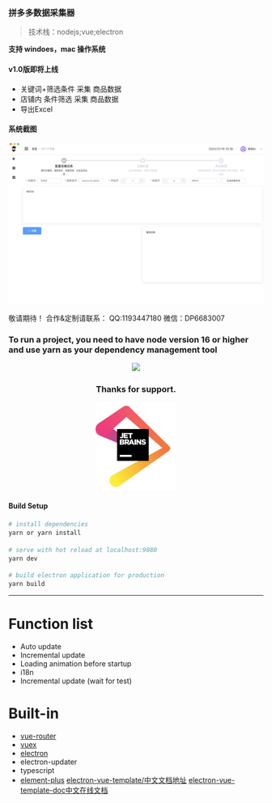 ### 拼多多数据采集器

> 技术栈：nodejs;vue;electron

 **支持 windoes，mac 操作系统** 

#### v1.0版即将上线
- 关键词+筛选条件  采集 商品数据
- 店铺内 条件筛选  采集 商品数据
- 导出Excel

#### 系统截图

![采集器部分截图](static/截屏20240116103900.jpg)

敬请期待！
合作&定制请联系：
QQ:1193447180  微信：DP6683007





### To run a project, you need to have **node version 16** or higher and **use yarn as your dependency management tool**

<p align="center">
  <a href="https://github.com/umbrella22/electron-vue-template">
    <img src="https://github.com/umbrella22/electron-vue-template/actions/workflows/build-test.yml/badge.svg">
  </a>
</p>

<h3 align="center">Thanks for support.</h3>

<p align="center">
  <a href="https://www.jetbrains.com/?from=electron-vue-template" target="_blank">
    <img width="160px" src="https://github.com/umbrella22/MCsever/blob/master/jetbrains.png">
  </a>
</p>



#### Build Setup

``` bash
# install dependencies
yarn or yarn install

# serve with hot reload at localhost:9080
yarn dev

# build electron application for production
yarn build


```
---
# Function list

- Auto update
- Incremental update
- Loading animation before startup
- i18n
- Incremental update (wait for test)

# Built-in

- [vue-router](https://router.vuejs.org)
- [vuex](https://vuex.vuejs.org)
- [electron](http://www.electronjs.org/docs)
- electron-updater
- typescript
- [element-plus](https://element.eleme.cn/#/en-US)
[electron-vue-template/中文文档地址](https://github.com/umbrella22/electron-vue-template/blob/master/README_ZH.md)
[electron-vue-template-doc中文在线文档](https://umbrella22.github.io/electron-vue-template-doc/)